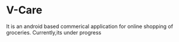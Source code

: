 # V-Care
It is an android based commerical application for online shopping of groceries.
Currently,its under progress
